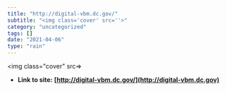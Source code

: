 ```yaml
---
title: "http://digital-vbm.dc.gov/"
subtitle: "<img class='cover' src=''>"
category: "uncategorized"
tags: []
date: "2021-04-06"
type: "rain"
---
```

<img class="cover" src=>


* **Link to site:** **[http://digital-vbm.dc.gov/](http://digital-vbm.dc.gov)**